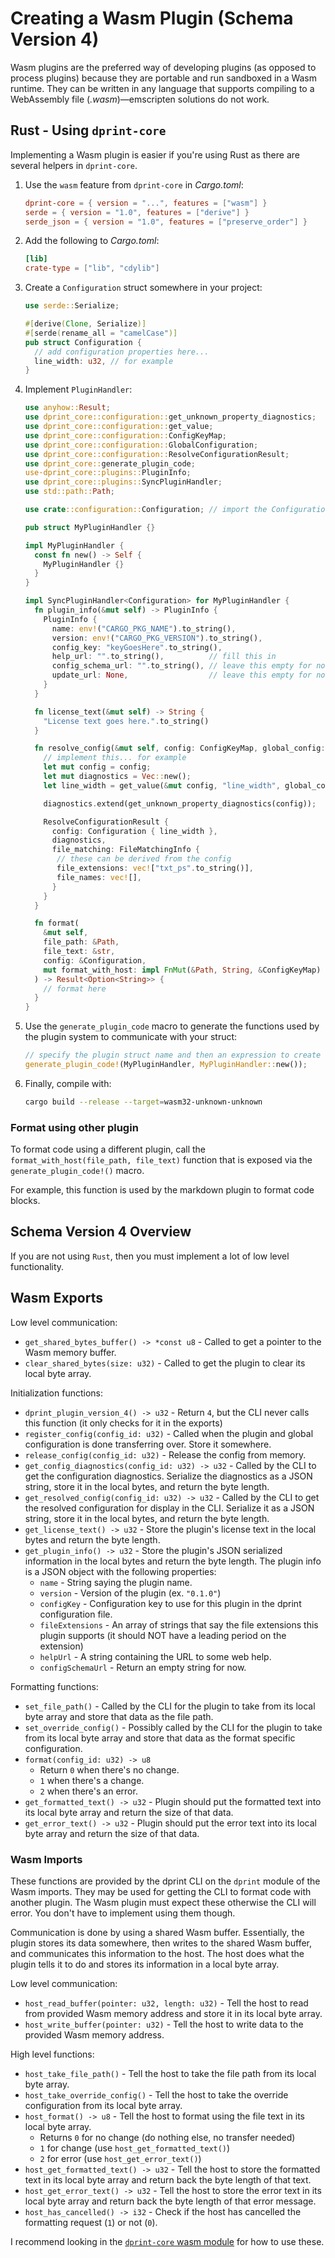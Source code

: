 # Creating a Wasm Plugin (Schema Version 4)

Wasm plugins are the preferred way of developing plugins (as opposed to process plugins) because they are portable and run sandboxed in a Wasm runtime. They can be written in any language that supports compiling to a WebAssembly file (_.wasm_)—emscripten solutions do not work.

## Rust - Using `dprint-core`

Implementing a Wasm plugin is easier if you're using Rust as there are several helpers in `dprint-core`.

1. Use the `wasm` feature from `dprint-core` in _Cargo.toml_:

   ```toml
   dprint-core = { version = "...", features = ["wasm"] }
   serde = { version = "1.0", features = ["derive"] }
   serde_json = { version = "1.0", features = ["preserve_order"] }
   ```

2. Add the following to _Cargo.toml_:

   ```toml
   [lib]
   crate-type = ["lib", "cdylib"]
   ```

3. Create a `Configuration` struct somewhere in your project:

   ```rust
   use serde::Serialize;

   #[derive(Clone, Serialize)]
   #[serde(rename_all = "camelCase")]
   pub struct Configuration {
     // add configuration properties here...
     line_width: u32, // for example
   }
   ```

4. Implement `PluginHandler`:

   ```rust
   use anyhow::Result;
   use dprint_core::configuration::get_unknown_property_diagnostics;
   use dprint_core::configuration::get_value;
   use dprint_core::configuration::ConfigKeyMap;
   use dprint_core::configuration::GlobalConfiguration;
   use dprint_core::configuration::ResolveConfigurationResult;
   use dprint_core::generate_plugin_code;
   use·dprint_core::plugins::PluginInfo;
   use dprint_core::plugins::SyncPluginHandler;
   use std::path::Path;

   use crate::configuration::Configuration; // import the Configuration from above

   pub struct MyPluginHandler {}

   impl MyPluginHandler {
     const fn new() -> Self {
       MyPluginHandler {}
     }
   }

   impl SyncPluginHandler<Configuration> for MyPluginHandler {
     fn plugin_info(&mut self) -> PluginInfo {
       PluginInfo {
         name: env!("CARGO_PKG_NAME").to_string(),
         version: env!("CARGO_PKG_VERSION").to_string(),
         config_key: "keyGoesHere".to_string(),
         help_url: "".to_string(),          // fill this in
         config_schema_url: "".to_string(), // leave this empty for now
         update_url: None,                  // leave this empty for now
       }
     }

     fn license_text(&mut self) -> String {
       "License text goes here.".to_string()
     }

     fn resolve_config(&mut self, config: ConfigKeyMap, global_config: &GlobalConfiguration) -> PluginResolveConfigurationResult<Configuration> {
       // implement this... for example
       let mut config = config;
       let mut diagnostics = Vec::new();
       let line_width = get_value(&mut config, "line_width", global_config.line_width.unwrap_or(120), &mut diagnostics);

       diagnostics.extend(get_unknown_property_diagnostics(config));

       ResolveConfigurationResult {
         config: Configuration { line_width },
         diagnostics,
         file_matching: FileMatchingInfo {
          // these can be derived from the config
          file_extensions: vec!["txt_ps".to_string()],
          file_names: vec![],
         }
       }
     }

     fn format(
       &mut self,
       file_path: &Path,
       file_text: &str,
       config: &Configuration,
       mut format_with_host: impl FnMut(&Path, String, &ConfigKeyMap) -> Result<Option<String>>,
     ) -> Result<Option<String>> {
       // format here
     }
   }
   ```

5. Use the `generate_plugin_code` macro to generate the functions used by the plugin system to communicate with your struct:

   ```rust
   // specify the plugin struct name and then an expression to create it
   generate_plugin_code!(MyPluginHandler, MyPluginHandler::new());
   ```

6. Finally, compile with:

   ```bash
   cargo build --release --target=wasm32-unknown-unknown
   ```

### Format using other plugin

To format code using a different plugin, call the `format_with_host(file_path, file_text)` function that is exposed via the `generate_plugin_code!()` macro.

For example, this function is used by the markdown plugin to format code blocks.

## Schema Version 4 Overview

If you are not using `Rust`, then you must implement a lot of low level functionality.

## Wasm Exports

Low level communication:

- `get_shared_bytes_buffer() -> *const u8` - Called to get a pointer to the Wasm memory buffer.
- `clear_shared_bytes(size: u32)` - Called to get the plugin to clear its local byte array.

Initialization functions:

- `dprint_plugin_version_4() -> u32` - Return `4`, but the CLI never calls this function (it only checks for it in the exports)
- `register_config(config_id: u32)` - Called when the plugin and global configuration is done transferring over. Store it somewhere.
- `release_config(config_id: u32)` - Release the config from memory.
- `get_config_diagnostics(config_id: u32) -> u32` - Called by the CLI to get the configuration diagnostics. Serialize the diagnostics as a JSON string, store it in the local bytes, and return the byte length.
- `get_resolved_config(config_id: u32) -> u32` - Called by the CLI to get the resolved configuration for display in the CLI. Serialize it as a JSON string, store it in the local bytes, and return the byte length.
- `get_license_text() -> u32` - Store the plugin's license text in the local bytes and return the byte length.
- `get_plugin_info() -> u32` - Store the plugin's JSON serialized information in the local bytes and return the byte length. The plugin info is a JSON object with the following properties:
  - `name` - String saying the plugin name.
  - `version` - Version of the plugin (ex. `"0.1.0"`)
  - `configKey` - Configuration key to use for this plugin in the dprint configuration file.
  - `fileExtensions` - An array of strings that say the file extensions this plugin supports (it should NOT have a leading period on the extension)
  - `helpUrl` - A string containing the URL to some web help.
  - `configSchemaUrl` - Return an empty string for now.

Formatting functions:

- `set_file_path()` - Called by the CLI for the plugin to take from its local byte array and store that data as the file path.
- `set_override_config()` - Possibly called by the CLI for the plugin to take from its local byte array and store that data as the format specific configuration.
- `format(config_id: u32) -> u8`
  - Return `0` when there's no change.
  - `1` when there's a change.
  - `2` when there's an error.
- `get_formatted_text() -> u32` - Plugin should put the formatted text into its local byte array and return the size of that data.
- `get_error_text() -> u32` - Plugin should put the error text into its local byte array and return the size of that data.

### Wasm Imports

These functions are provided by the dprint CLI on the `dprint` module of the Wasm imports. They may be used for getting the CLI to format code with another plugin. The Wasm plugin must expect these otherwise the CLI will error. You don't have to implement using them though.

Communication is done by using a shared Wasm buffer. Essentially, the plugin stores its data somewhere, then writes to the shared Wasm buffer, and communicates this information to the host. The host does what the plugin tells it to do and stores its information in a local byte array.

Low level communication:

- `host_read_buffer(pointer: u32, length: u32)` - Tell the host to read from provided Wasm memory address and store it in its local byte array.
- `host_write_buffer(pointer: u32)` - Tell the host to write data to the provided Wasm memory address.

High level functions:

- `host_take_file_path()` - Tell the host to take the file path from its local byte array.
- `host_take_override_config()` - Tell the host to take the override configuration from its local byte array.
- `host_format() -> u8` - Tell the host to format using the file text in its local byte array.
  - Returns `0` for no change (do nothing else, no transfer needed)
  - `1` for change (use `host_get_formatted_text()`)
  - `2` for error (use `host_get_error_text()`)
- `host_get_formatted_text() -> u32` - Tell the host to store the formatted text in its local byte array and return back the byte length of that text.
- `host_get_error_text() -> u32` - Tell the host to store the error text in its local byte array and return back the byte length of that error message.
- `host_has_cancelled() -> i32` - Check if the host has cancelled the formatting request (`1`) or not (`0`).

I recommend looking in the [`dprint-core` wasm module](https://github.com/dprint/dprint/blob/main/crates/core/src/plugins/wasm/mod.rs) for how to use these.
